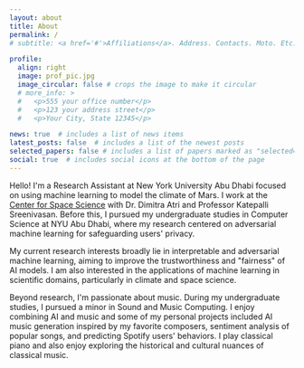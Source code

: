 ```yaml
---
layout: about
title: About
permalink: /
# subtitle: <a href='#'>Affiliations</a>. Address. Contacts. Moto. Etc.

profile:
  align: right
  image: prof_pic.jpg
  image_circular: false # crops the image to make it circular
  # more_info: >
  #   <p>555 your office number</p>
  #   <p>123 your address street</p>
  #   <p>Your City, State 12345</p>

news: true  # includes a list of news items
latest_posts: false  # includes a list of the newest posts
selected_papers: false # includes a list of papers marked as "selected={true}"
social: true  # includes social icons at the bottom of the page
---
```


Hello! I'm a Research Assistant at New York University Abu Dhabi focused on using machine learning to model the climate of Mars. I work at the [Center for Space Science](https://nyuad.nyu.edu/en/research/faculty-labs-and-projects/center-for-space-science.html) with Dr. Dimitra Atri and Professor Katepalli Sreenivasan. Before this, I pursued my undergraduate studies in Computer Science at NYU Abu Dhabi, where my research centered on adversarial machine learning for safeguarding users' privacy. 

My current research interests broadly lie in interpretable and adversarial machine learning, aiming to improve the trustworthiness and "fairness" of AI models. I am also interested in the applications of machine learning in scientific domains, particularly in climate and space science.

Beyond research, I'm passionate about music. During my undergraduate studies, I pursued a minor in Sound and Music Computing. I enjoy combining AI and music and some of my personal projects included AI music generation inspired by my favorite composers, sentiment analysis of popular songs, and predicting Spotify users' behaviors. I play classical piano and also enjoy exploring the historical and cultural nuances of classical music. 